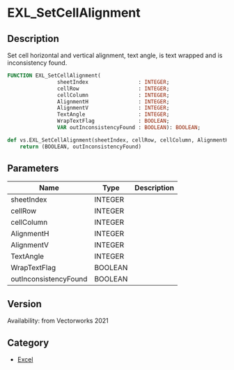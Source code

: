 # EXL_SetCellAlignment

## Description
Set cell horizontal and vertical alignment, text angle, is text wrapped and is inconsistency found.

```pascal
FUNCTION EXL_SetCellAlignment(
				sheetIndex                : INTEGER;
				cellRow                   : INTEGER;
				cellColumn                : INTEGER;
				AlignmentH                : INTEGER;
				AlignmentV                : INTEGER;
				TextAngle                 : INTEGER;
				WrapTextFlag              : BOOLEAN;
				VAR outInconsistencyFound : BOOLEAN): BOOLEAN;
```

```python
def vs.EXL_SetCellAlignment(sheetIndex, cellRow, cellColumn, AlignmentH, AlignmentV, TextAngle, WrapTextFlag):
    return (BOOLEAN, outInconsistencyFound)
```

## Parameters
|Name|Type|Description|
|---|---|---|
|sheetIndex|INTEGER|   |
|cellRow|INTEGER|   |
|cellColumn|INTEGER|   |
|AlignmentH|INTEGER|   |
|AlignmentV|INTEGER|   |
|TextAngle|INTEGER|   |
|WrapTextFlag|BOOLEAN|   |
|outInconsistencyFound|BOOLEAN|   |

## Version
Availability: from Vectorworks 2021

## Category
* [Excel](../Categories/Excel.md)
